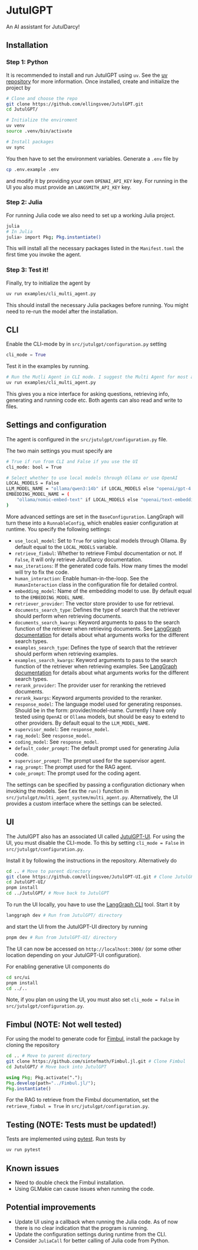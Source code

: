 # JutulGPT

An AI assistant for JutulDarcy!

## Installation
### Step 1: Python
It is recommended to install and run JutulGPT using `uv`. See the [uv repository](https://github.com/astral-sh/uv) for more information. Once installed, create and initialize the project by
```bash
# Clone and choose the repo
git clone https://github.com/ellingsvee/JutulGPT.git
cd JutulGPT/

# Initialize the enviroment
uv venv
source .venv/bin/activate

# Install packages
uv sync
```
You then have to set the environment variables. Generate a `.env` file by
```bash
cp .env.example .env
```
and modify it by providing your own `OPENAI_API_KEY` key.  For running in the UI you also must provide an `LANGSMITH_API_KEY` key.

### Step 2: Julia
For running Julia code we also need to set up a working Julia project. 
```bash
julia
# In Julia
julia> import Pkg; Pkg.instantiate()
```
This will install all the necessary packages listed in the `Manifest.toml` the first time you invoke the agent.


### Step 3: Test it!

Finally, try to initialize the agent by
```bash
uv run examples/cli_multi_agent.py
```
This should install the necessary Julia packages before running. You might need to re-run the model after the installation.

## CLI 

Enable the CLI-mode by in `src/jutulgpt/configuration.py` setting
```python
cli_mode = True
```

Test it in the examples by running. 
```bash
# Run the Mutli Agent in CLI mode. I suggest the Multi Agent for most advanced tasks!
uv run examples/cli_multi_agent.py
```
This gives you a nice interface for asking questions, retrieving info, generating and running code etc. Both agents can also read and write to files.

## Settings and configuration
The agent is configured in the `src/jutulgpt/configuration.py` file.  

The two main settings you must specify are
```bash
# True if run from CLI and False if you use the UI
cli_mode: bool = True

# Select whether to use local models through Ollama or use OpenAI
LOCAL_MODELS = False
LLM_MODEL_NAME = "ollama/qwen3:14b" if LOCAL_MODELS else "openai/gpt-4.1-mini"
EMBEDDING_MODEL_NAME = (
    "ollama/nomic-embed-text" if LOCAL_MODELS else "openai/text-embedding-3-small"
)
```

More advanced settings are set in the `BaseConfiguration`. LangGraph will turn these into a `RunnableConfig`, which enables easier configuration at runtime.  You specify the following settings:
- `use_local_model`: Set to `True` for using local models through Ollama. By default equal to the `LOCAL_MODELS` variable.
- `retrieve_fimbul`: Whether to retrieve Fimbul documentation or not. If `False`, it will only retrieve JutulDarcy documentation.
- `max_iterations`: If the generated code fails. How many times the model will try to fix the code.
- `human_interaction`: Enable human-in-the-loop. See the `HumanInteraction` class in the configuration file for detailed control.
- `embedding_model`: Name of the embedding model to use. By default equal to the `EMBEDDING_MODEL_NAME`.
- `retriever_provider`: The vector store provider to use for retrieval.
- `documents_search_type`: Defines the type of search that the retriever should perform when retrieving documents.
- `documents_search_kwargs`: Keyword arguments to pass to the search function of the retriever when retrieving documents. See [LangGraph documentation](https://python.langchain.com/api_reference/chroma/vectorstores/langchain_chroma.vectorstores.Chroma.html#langchain_chroma.vectorstores.Chroma.as_retriever) for details about what arguments works for the different search types.
- `examples_search_type`: Defines the type of search that the retriever should perform when retrieving examples.
- `examples_search_kwargs`: Keyword arguments to pass to the search function of the retriever when retrieving examples. See [LangGraph documentation](https://python.langchain.com/api_reference/chroma/vectorstores/langchain_chroma.vectorstores.Chroma.html#langchain_chroma.vectorstores.Chroma.as_retriever) for details about what arguments works for the different search types.
- `rerank_provider`: The provider user for reranking the retrieved documents.
- `rerank_kwargs`: Keyword arguments provided to the reranker.
- `response_model`: The language model used for generating responses. Should be in the form: provider/model-name. Currently I have only tested using `OpenAI` or `Ollama` models, but should be easy to extend to other providers. By default equal to the `LLM_MODEL_NAME`.
- `supervisor_model`: See `response_model`.
- `rag_model`: See `response_model`.
- `coding_model`: See `response_model`.
- `default_coder_prompt`: The default prompt used for generating Julia code.
- `supervisor_prompt`: The prompt used for the supervisor agent.
- `rag_prompt`: The prompt used for the RAG agent.
- `code_prompt`: The prompt used for the coding agent.

The settings can be specified by passing a configuration dictionary when invoking the models. See f.ex the `run()` function in `src/jutulgpt/multi_agent_system/multi_agent.py`. Alternatively, the UI provides a custom interface where the settings can be selected.

## UI
The JutulGPT also has an associated UI called [JutulGPT-UI](https://github.com/ellingsvee/JutulGPT-UI).  For using the UI, you must disable the CLI-mode. To this by setting `cli_mode = False` in `src/jutulgpt/configuration.py`.

Install it by following the instructions in the repository. Alternatively do
```bash
cd .. # Move to parent directory
git clone https://github.com/ellingsvee/JutulGPT-UI.git # Clone JutulGPT-UI
cd JutulGPT-UI/
pnpm install
cd ../JutulGPT/ # Move back to JutulGPT
```

To run the UI locally, you have to use the [LangGraph CLI](https://langchain-ai.github.io/langgraph/cloud/reference/cli/) tool. Start it by
```bash
langgraph dev # Run from JutulGPT/ directory
```
and start the UI from the JutulGPT-UI directory by running
```bash
pnpm dev # Run from JutulGPT-UI/ directory
```
The UI can now be accessed on `http://localhost:3000/` (or some other location depending on your JutulGPT-UI configuration).

For enabling generative UI components do 
```bash
cd src/ui
pnpm install
cd ../..
```

Note, if you plan on using the UI, you must also set `cli_mode = False` in `src/jutulgpt/configuration.py`.

## Fimbul (NOTE: Not well tested)
For using the model to generate code for [Fimbul](https://github.com/sintefmath/Fimbul.jl), install the package by cloning the repository
```bash
cd .. # Move to parent directory
git clone https://github.com/sintefmath/Fimbul.jl.git # Clone Fimbul
cd JutulGPT/ # Move back into JutulGPT
```
```julia
using Pkg; Pkg.activate(".");
Pkg.develop(path="../Fimbul.jl/");
Pkg.instantiate()
```
For the RAG to retrieve from the Fimbul documentation, set the `retrieve_fimbul = True` in `src/jutulgpt/configuration.py`.

## Testing (NOTE: Tests must be updated!)
Tests are implemented using [pytest](https://docs.pytest.org/en/stable/). Run tests by
```bash
uv run pytest
```

## Known issues
- Need to double check the Fimbul installation.
- Using GLMakie can cause issues when running the code.

## Potential improvements
- Update UI using a callback when running the Julia code. As of now there is no clear indication that the program is running.
- Update the configuration settings during runtime from the CLI.
- Consider `JuliaCall` for better calling of Julia code from Python.
